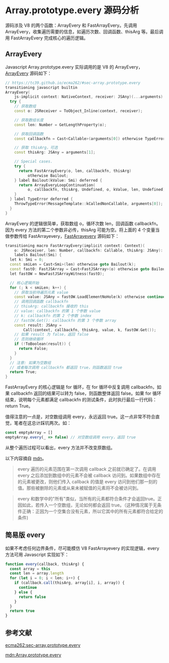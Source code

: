 # Array.prototype.every 源码分析

源码涉及 V8 的两个函数：ArrayEvery 和 FastArrayEvery。先调用 ArrayEvery，收集遍历需要的信息，如遍历次数、回调函数、thisArg 等。最后调用 FastArrayEvery 完成核心的遍历逻辑。

## ArrayEvery

Javascript Array.prototype.every 实际调用的是 V8 的 ArrayEvery，[ArrayEvery](https://chromium.googlesource.com/v8/v8.git/+/refs/heads/9.0-lkgr/src/builtins/array-every.tq#111) 源码如下：

```c++
// https://tc39.github.io/ecma262/#sec-array.prototype.every
transitioning javascript builtin
ArrayEvery(
    js-implicit context: NativeContext, receiver: JSAny)(...arguments): JSAny {
  try {
    // 获取数组
    const o: JSReceiver = ToObject_Inline(context, receiver);

    // 获取数组长度
    const len: Number = GetLengthProperty(o);

    // 获取回调函数
    const callbackfn = Cast<Callable>(arguments[0]) otherwise TypeError;

    // 获取 thisArg，可选
    const thisArg: JSAny = arguments[1];

    // Special cases.
    try {
      return FastArrayEvery(o, len, callbackfn, thisArg)
          otherwise Bailout;
    } label Bailout(kValue: Smi) deferred {
      return ArrayEveryLoopContinuation(
          o, callbackfn, thisArg, Undefined, o, kValue, len, Undefined);
    }
  } label TypeError deferred {
    ThrowTypeError(MessageTemplate::kCalledNonCallable, arguments[0]);
  }
}
```

ArrayEvery 的逻辑很简单，获取数组 o，循环次数 len，回调函数 callbackfn。因为 every 方法的第二个参数非必传，thisArg 可能为空。将上面的 4 个变量当做参数传给 FastArrayevery，[FastArrayevery](https://chromium.googlesource.com/v8/v8.git/+/refs/heads/9.0-lkgr/src/builtins/array-every.tq#86) 源码如下：

```c++
transitioning macro FastArrayEvery(implicit context: Context)(
    o: JSReceiver, len: Number, callbackfn: Callable, thisArg: JSAny): JSAny
    labels Bailout(Smi) {
  let k: Smi = 0;
  const smiLen = Cast<Smi>(len) otherwise goto Bailout(k);
  const fastO: FastJSArray = Cast<FastJSArray>(o) otherwise goto Bailout(k);
  let fastOW = NewFastJSArrayWitness(fastO);

  // 核心逻辑开始
  for (; k < smiLen; k++) {
    // 获取当前待遍历元素 value
    const value: JSAny = fastOW.LoadElementNoHole(k) otherwise continue;
    // 调用回调函数 callbackfn
    // thisArg: callbackfn 接收的 this
    // value: callbackfn 的第 1 个参数 value
    // k: callbackfn 的第 2 个参数 index
    // fastOW.Get(): callbackfn 的第 3 个参数 array
    const result: JSAny =
        Call(context, callbackfn, thisArg, value, k, fastOW.Get());
    // 如果 result 为 false，返回 false
    // 否则继续循环
    if (!ToBoolean(result)) {
      return False;
    }
  }
  // 注意: 如果为空数组
  // 或者每次调用 callbackfn 都返回 true，则函数返回 true
  return True;
}
```

FastArrayEvery 的核心逻辑是 for 循环，在 for 循环中反复调用 callbackfn，如果 callbackfn 返回的结果可以转为 false，则函数整体返回 false。如果 for 循环结束，说明每个元素都满足 callbackfn 的测试条件，此时执行最后一行代码：return True。

值得注意的一点是，对空数组调用 every，永远返回 true。这一点非常不符合直觉，笔者在这总计踩坑两次。如：

```Javascript
const emptyArray = []
emptyArray.every(_ => false) // 对空数组调用 every，返回 true
```

从整个遍历过程可以看出，every 方法并不改变原数组。

以下内容摘自 [mdn](https://developer.mozilla.org/zh-CN/docs/Web/JavaScript/Reference/Global_Objects/Array/every)。

> every 遍历的元素范围在第一次调用 callback 之前就已确定了。在调用 every 之后添加到数组中的元素不会被 callback 访问到。如果数组中存在的元素被更改，则他们传入 callback 的值是 every 访问到他们那一刻的值。那些被删除的元素或从来未被赋值的元素将不会被访问到。

> every 和数学中的"所有"类似，当所有的元素都符合条件才会返回true。正因如此，若传入一个空数组，无论如何都会返回 true。（这种情况属于无条件正确：正因为一个空集合没有元素，所以它其中的所有元素都符合给定的条件)


## 简易版 every

如果不考虑任何边界条件，尽可能模仿 V8 FastArrayevery 的实现逻辑，every 方法可用 Javascript 实现如下：

```Javascript
function every(callback, thisArg) {
  const array = this
  const len = array.length
  for (let i = 0; i < len; i++) {
    if (callback.call(thisArg, array[i], i, array)) {
      continue
    } else {
      return false
    }
  }
  return true
}
```

## 参考文献

[ecma262:sec-array.prototype.every](https://tc39.es/ecma262/#sec-array.prototype.every)

[mdn:Array.prototype.every](https://developer.mozilla.org/zh-CN/docs/Web/JavaScript/Reference/Global_Objects/Array/every)


















